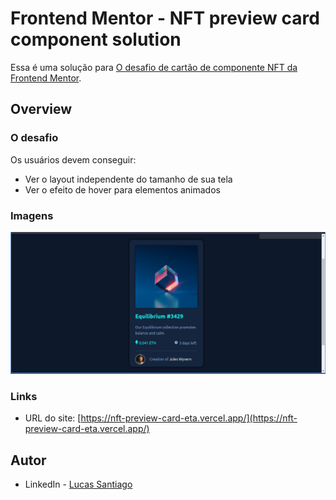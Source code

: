 # Frontend Mentor - NFT preview card component solution

Essa é uma solução para [O desafio de cartão de componente NFT da Frontend Mentor](https://www.frontendmentor.io/challenges/nft-preview-card-component-SbdUL_w0U). 

## Overview

### O desafio

Os usuários devem conseguir:

- Ver o layout independente do tamanho de sua tela
- Ver o efeito de hover para elementos animados

### Imagens

![](./screenshot.jpg)

### Links

- URL do site: [https://nft-preview-card-eta.vercel.app/](https://nft-preview-card-eta.vercel.app/)

## Autor

- LinkedIn - [Lucas Santiago](https://www.linkedin.com/in/lucas-santiago-dev/)

